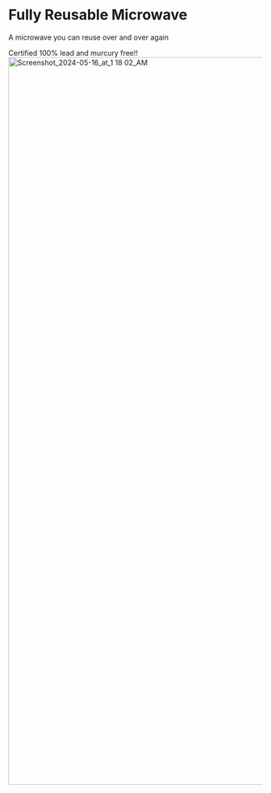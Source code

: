 # Fully Reusable Microwave
A microwave you can reuse over and over again

Certified 100% lead and murcury free!!
<img width="1440" alt="Screenshot_2024-05-16_at_1 18 02_AM" src="https://github.com/robertmorelli/fully-reusable-microwave/assets/90495366/12682294-f041-4560-8d9a-3b7dfa4ca40f">

